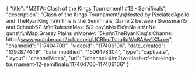 {
    "title": "M2TW: Clash of the Kings Tournament! #12 - Semifinals",
    "description": "Clash of the Kings Tournament!\n(Hosted by PixelatedApollo and TheRyanKing )\n\nThis is the Semifinals, Game 2 between Swissman15 and Schoob57 .\n\nRules:\nMax: 6\/2 cav\nNo Ele\nNo art\nNo guns\n\nMap:Grassy Plains \nMoney: 15k\n\nTheRyanKing's Channel: http:\/\/www.youtube.com\/channel\/UCBIedTsnq6dWn8AAw1X3axw",
    "channelid": "117404700",
    "videoid": "117406106",
    "date_created": "1392877449",
    "date_modified": "1506478304",
    "type": "captivate",
    "layout": "channelVideo",
    "url": "\/channel-4\/m2tw-clash-of-the-kings-tournament-12-semifinals\/117404700-117406106"
}